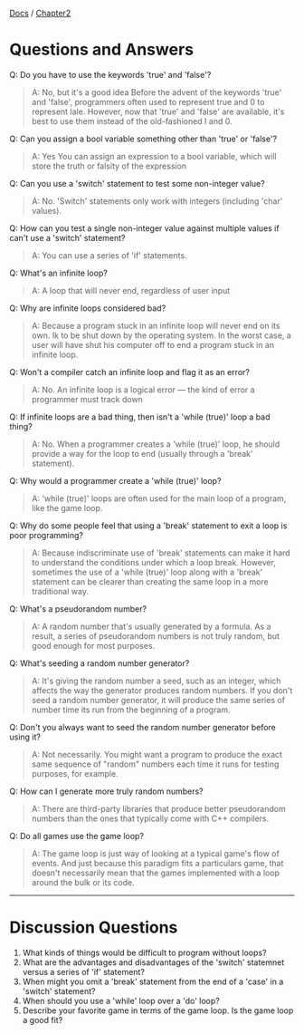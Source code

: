[Docs](../../) / [Chapter2](../)
# Questions and Answers

Q: Do you have to use the keywords 'true' and 'false'? 
> A: No, but it's a good idea Before the advent of the keywords 'true' and 'false', programmers often used to represent true and 0 to represent lale. However, now that 'true' and 'false' are available, it's best to use them instead of the old-fashioned I and 0. 

Q: Can you assign a bool variable something other than 'true' or 'false'?
> A: Yes You can assign an expression to a bool variable, which will store the truth or falsity of the expression 

Q: Can you use a 'switch' statement to test some non-integer value?
> A: No. 'Switch' statements only work with integers (including 'char' values).

Q: How can you test a single non-integer value against multiple values if can't use a 'switch' statement? 
> A: You can use a series of 'if' statements.

Q: What's an infinite loop?
> A: A loop that will never end, regardless of user input 

Q: Why are infinite loops considered bad?
> A: Because a program stuck in an infinite loop will never end on its own. Ik to be shut down by the operating system. In the worst case, a user will have shut his computer off to end a program stuck in an infinite loop.

Q: Won't a compiler catch an infinite loop and flag it as an error? 
> A: No. An infinite loop is a logical error — the kind of error a programmer must track down

Q: If infinite loops are a bad thing, then isn't a 'while (true)' loop a bad thing?
> A: No. When a programmer creates a 'while (true)' loop, he should provide a way for the loop to end (usually through a 'break' statement).

Q: Why would a programmer create a 'while (true)' loop?
> A: 'while (true)' loops are often used for the main loop of a program, like the game loop.

Q: Why do some people feel that using a 'break' statement to exit a loop is poor programming?
> A: Because indiscriminate use of 'break' statements can make it hard to understand the conditions under which a loop break. However, sometimes the use of a 'while (true)' loop along with a 'break' statement can be clearer than creating the same loop in a more traditional way.

Q: What's a pseudorandom number?
> A: A random number that's usually generated by a formula. As a result, a series of pseudorandom numbers is not truly random, but good enough for most purposes.

Q: What's seeding a random number generator?
> A: It's giving the random number a seed, such as an integer, which affects the way the generator produces random numbers. If you don't seed a random number generator, it will produce the same series of number time its run from the beginning of a program.

Q: Don't you always want to seed the random number generator before using it?
> A: Not necessarily. You might want a program to produce the exact same sequence of "random" numbers each time it runs for testing purposes, for example.

Q: How can I generate more truly random numbers?
> A: There are third-party libraries that produce better pseudorandom numbers than the ones that typically come with C++ compilers.

Q: Do all games use the game loop?
> A: The game loop is just way of looking at a typical game's flow of events. And just because this paradigm fits a particulars game, that doesn't necessarily mean that the games implemented with a loop around the bulk or its code.

---

# Discussion Questions

1. What kinds of things would be difficult to program without loops?
2. What are the advantages and disadvantages of the 'switch' statemnet versus a series of 'if' statement?
3. When might you omit a 'break' statement from the end of a 'case' in a 'switch' statement?
4. When should you use a 'while' loop over a 'do' loop?
5. Describe your favorite game in terms of the game loop. Is the game loop a good fit?